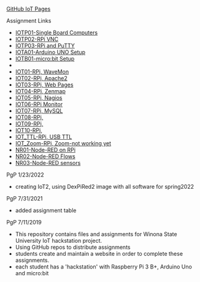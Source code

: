<a href="https://eprof1.github.io/IOT2/" target="_blank">GitHub IoT Pages</a>

Assignment Links
* <a href="https://eprof1.github.io/IOT2/IOTP01/IOTP01.html" target="_blank">IOTP01-Single Board Computers</a>
* <a href="https://eprof1.github.io/IOT2/IOTP02/IOTP02.html" target="_blank">IOTP02-RPi VNC</a>
* <a href="https://eprof1.github.io/IOT2/IOTP03/IOTP03.html" target="_blank">IOTP03-RPi and PuTTY</a>
* <a href="https://eprof1.github.io/IOT2/IOTA01/IOTA01.html" target="_blank">IOTA01-Arduino UNO Setup</a>
* <a href="https://eprof1.github.io/IOT2/IOTB01/IOTB01.html" target="_blank">IOTB01-micro:bit Setup</a>
* 
* <a href="https://eprof1.github.io/IOT2/IOT01/IOT01.html" target="_blank">IOT01-RPi, WaveMon</a>
* <a href="https://eprof1.github.io/IOT2/IOT02/IOT02.html" target="_blank">IOT02-RPi, Apache2</a>
* <a href="https://eprof1.github.io/IOT2/IOT03/IOT03.html" target="_blank">IOT03-RPi, Web Pages</a>
* <a href="https://eprof1.github.io/IOT2/IOT04/IOT04.html" target="_blank">IOT04-RPi, Zenmap</a>
* <a href="https://eprof1.github.io/IOT2/IOT05/IOT05.html" target="_blank">IOT05-RPi, Nagios</a>
* <a href="https://eprof1.github.io/IOT2/IOT06/IOT06.html" target="_blank">IOT06-RPi Monitor</a>
* <a href="https://eprof1.github.io/IOT2/IOT07/IOT07.html" target="_blank">IOT07-RPi, MySQL</a>
* <a href="https://eprof1.github.io/IOT2/IOT08/IOT08.html" target="_blank">IOT08-RPi,  </a>
* <a href="https://eprof1.github.io/IOT2/IOT09/IOT09.html" target="_blank">IOT09-RPi, </a>
* <a href="https://eprof1.github.io/IOT2/IOT10/IOT10.html" target="_blank">IOT10-RPi, </a>
* <a href="https://eprof1.github.io/IOT2/IOTP_TTL/IOTP_TTL.html" target="_blank">IOT_TTL-RPi, USB TTL </a>
* <a href="https://eprof1.github.io/IOT2/IOTP_Zoom/ZoomViaRPiChromiumBrowser_TerminalScreenShare.PNG" target="_blank">IOT_Zoom-RPi, Zoom-not working yet</a>
* <a href="https://eprof1.github.io/IOT2/NR01/NR01.html" target="_blank">NR01-Node-RED on RPi</a>
* <a href="https://eprof1.github.io/IOT2/NR02/NR02.html" target="_blank">NR02-Node-RED Flows</a>
* <a href="https://eprof1.github.io/IOT2/NR03/NR03.html" target="_blank">NR03-Node-RED sensors</a>

PgP 1/23/2022
 * creating IoT2, using DexPiRed2 image with all software for spring2022

PgP 7/31/2021
* added assignment table


PgP 7/11/2019
   * This repository contains files and assignments for Winona State University IoT hackstation project.
   * Using GitHub repos to distribute assignments
   * students create and maintain a website in order to complete these assignments.
   * each student has a 'hackstation' with Raspberry Pi 3 B+, Arduino Uno and micro:bit


